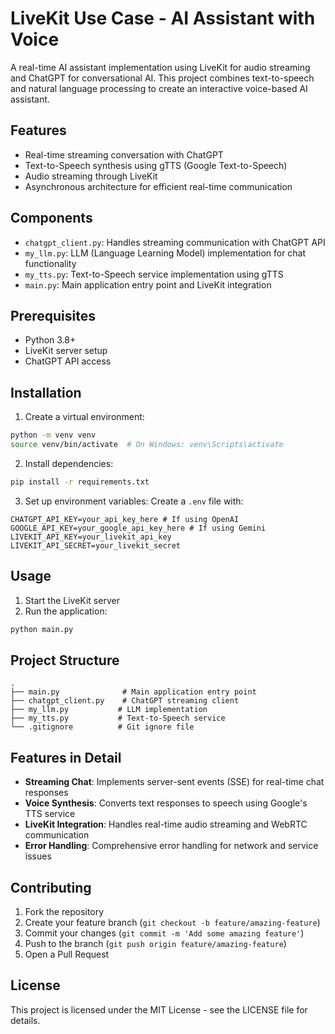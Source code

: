 # LiveKit Use Case - AI Assistant with Voice

A real-time AI assistant implementation using LiveKit for audio streaming and ChatGPT for conversational AI. This project combines text-to-speech and natural language processing to create an interactive voice-based AI assistant.

## Features

- Real-time streaming conversation with ChatGPT
- Text-to-Speech synthesis using gTTS (Google Text-to-Speech)
- Audio streaming through LiveKit
- Asynchronous architecture for efficient real-time communication

## Components

- `chatgpt_client.py`: Handles streaming communication with ChatGPT API
- `my_llm.py`: LLM (Language Learning Model) implementation for chat functionality
- `my_tts.py`: Text-to-Speech service implementation using gTTS
- `main.py`: Main application entry point and LiveKit integration

## Prerequisites

- Python 3.8+
- LiveKit server setup
- ChatGPT API access

## Installation

1. Create a virtual environment:
```bash
python -m venv venv
source venv/bin/activate  # On Windows: venv\Scripts\activate
```

2. Install dependencies:
```bash
pip install -r requirements.txt
```

3. Set up environment variables:
Create a `.env` file with:
```
CHATGPT_API_KEY=your_api_key_here # If using OpenAI
GOOGLE_API_KEY=your_google_api_key_here # If using Gemini
LIVEKIT_API_KEY=your_livekit_api_key
LIVEKIT_API_SECRET=your_livekit_secret
```

## Usage

1. Start the LiveKit server
2. Run the application:
```bash
python main.py
```

## Project Structure

```
.
├── main.py              # Main application entry point
├── chatgpt_client.py    # ChatGPT streaming client
├── my_llm.py           # LLM implementation
├── my_tts.py           # Text-to-Speech service
└── .gitignore          # Git ignore file
```

## Features in Detail

- **Streaming Chat**: Implements server-sent events (SSE) for real-time chat responses
- **Voice Synthesis**: Converts text responses to speech using Google's TTS service
- **LiveKit Integration**: Handles real-time audio streaming and WebRTC communication
- **Error Handling**: Comprehensive error handling for network and service issues

## Contributing

1. Fork the repository
2. Create your feature branch (`git checkout -b feature/amazing-feature`)
3. Commit your changes (`git commit -m 'Add some amazing feature'`)
4. Push to the branch (`git push origin feature/amazing-feature`)
5. Open a Pull Request

## License

This project is licensed under the MIT License - see the LICENSE file for details.

